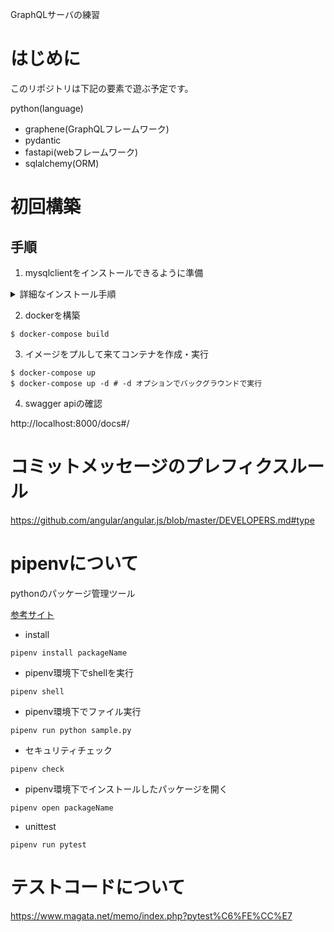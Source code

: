 GraphQLサーバの練習

# はじめに

このリポジトリは下記の要素で遊ぶ予定です。

python(language)
  + graphene(GraphQLフレームワーク)
  + pydantic
  + fastapi(webフレームワーク)
  + sqlalchemy(ORM)

# 初回構築

## 手順

1. mysqlclientをインストールできるように準備
<details>
<summary>詳細なインストール手順</summary>
実行後、インストールダイアログが表示されるのでインストール

```shell
$ xcode-select --install
```

実行後にログで競合DBをアンインストールする指示が出る場合があるので、その場合はアンインストールする

```shell
$ brew install mysql-connector-c
```

mysql_configファイルの修正(修正しなくていい場合もある)

```shell
sudo vim /usr/local/bin/mysql_config
```

修正前:
```
# Create options
libs="-L$pkglibdir"
libs="$libs -l "
```

修正後:
```
# Create options
libs="-L$pkglibdir"
libs="$libs -lmysqlclient -lssl -lcrypto"
```

opensslの環境変数設定
出力結果に記載されたパスを環境変数に登録する(~/.zshrcなど)

```shell
$ brew info openssl
```

登録後再読み込み

```shell
$ exec $SHELL -l
```

これで完了

</details>

2. dockerを構築

```shell
$ docker-compose build
```

3. イメージをプルして来てコンテナを作成・実行

```shell
$ docker-compose up
$ docker-compose up -d # -d オプションでバックグラウンドで実行
```

4. swagger apiの確認

http://localhost:8000/docs#/

# コミットメッセージのプレフィクスルール

https://github.com/angular/angular.js/blob/master/DEVELOPERS.md#type

# pipenvについて

pythonのパッケージ管理ツール

[参考サイト](https://pipenv-ja.readthedocs.io/ja/translate-ja/index.html)

- install

```shell
pipenv install packageName
```

- pipenv環境下でshellを実行

```shell
pipenv shell
```

- pipenv環境下でファイル実行

```shell
pipenv run python sample.py
```

- セキュリティチェック

```shell
pipenv check
```

- pipenv環境下でインストールしたパッケージを開く

```shell
pipenv open packageName
```

- unittest

```shell
pipenv run pytest
```

# テストコードについて

https://www.magata.net/memo/index.php?pytest%C6%FE%CC%E7
